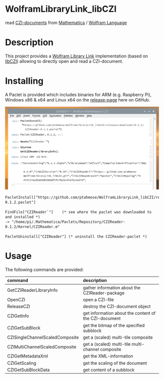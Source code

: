 # WolframLibraryLink_libCZI

read [CZI-documents](https://www.zeiss.com/microscopy/int/products/microscope-software/zen/czi.html) from [Mathematica](https://www.wolfram.com/mathematica) / [Wolfram Language](https://www.wolfram.com/language/)

# Description

This project provides a [Wolfram Library Link](https://reference.wolfram.com/language/LibraryLink/tutorial/Overview.html) implementation (based on [libCZI](https://github.com/ptahmose/libCZI)) allowing to directly open and read a CZI-document.

# Installing

A Paclet is provided which includes binaries for ARM (e.g. Raspberry Pi), Windows x86 & x64 and Linux x64 on the [release-page](https://github.com/ptahmose/WolframLibraryLink_libCZI/releases) here on GitHub.

![Paclet installation](./doc/content/pacletinstall.png "paclet_installation")

```
PacletInstall["https://github.com/ptahmose/WolframLibraryLink_libCZI/releases/download/v0.1.2/CZIReader-0.1.2.paclet"]

FindFile["CZIReader`"]    (* see where the paclet was downloaded to and installed *)
-> "/home/pi/.Mathematica/Paclets/Repository/CZIReader-0.1.2/Kernel/CZIReader.m"

PacletUninstall["CZIReader"] (* uninstall the CZIReader-paclet *)
```

# Usage

The following commands are provided:

|command                         |description                                            |
|:-------------------------------|:------------------------------------------------------|
|GetCZIReaderLibraryInfo         | gather information about the CZIReader-package        |
|OpenCZI                         | open a CZI-file                                       |
|ReleaseCZI                      | destroy the CZI-document object                       |
|CZIGetInfo                      | get information about the content of the CZI-document |
|CZIGetSubBlock                  | get the bitmap of the specified subblock              |
|CZISingleChannelScaledComposite | get a (scaled) multi-tile composite                   |
|CZIMultiChannelScaledComposite  | get a (scaled) multi-tile multi-channel composite     |
|CZIGetMetadataXml               | get the XML-information                               |
|CZIGetScaling                   | get the scaling of the document                       |
|CZIGetSubBlockData              | get content of a subblock                             |
